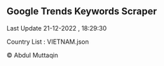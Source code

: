 

## Google Trends Keywords Scraper 
 
Last Update 21-12-2022 , 18:29:30

Country List :
VIETNAM.json



© Abdul Muttaqin 
